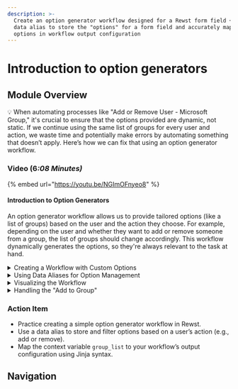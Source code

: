 ```yaml
---
description: >-
  Create an option generator workflow designed for a Rewst form field + Use a
  data alias to store the "options" for a form field and accurately map those
  options in workflow output configuration
---
```


# Introduction to option generators

## Module Overview

:bulb: When automating processes like "Add or Remove User - Microsoft Group," it's crucial to ensure that the options provided are dynamic, not static. If we continue using the same list of groups for every user and action, we waste time and potentially make errors by automating something that doesn’t apply. Here’s how we can fix that using an option generator workflow.

### Video (&#x36;_:08 Minutes)_

{% embed url="https://youtu.be/NGImOFnyeo8" %}

#### Introduction to Option Generators

An option generator workflow allows us to provide tailored options (like a list of groups) based on the user and the action they choose. For example, depending on the user and whether they want to add or remove someone from a group, the list of groups should change accordingly. This workflow dynamically generates the options, so they're always relevant to the task at hand.

<details>

<summary>Creating a Workflow with Custom Options</summary>

To implement this, follow these key steps:

1. **Determine the Options:**&#x20;

First, **decide** what options need to be displayed based on the user’s selection. For example, the list of groups should change depending on whether the action is to "add" or "remove" a user.

2. **Store the Options:**&#x20;

We will **create** a context variable to store these options. In this case, let’s call the variable `group_list`. This will allow us to easily reference the list of groups at any stage of the workflow.

3. **Map the Options in Workflow Output:**&#x20;

Finally, reference the `group_list` variable in your workflow output. This will ensure the relevant options appear in the Rewst form field.

</details>

<details>

<summary>Using Data Aliases for Option Management</summary>

The context variable `group_list` will be populated through a data alias, a concept covered in the Jinja lesson. A data alias allows you to store and manipulate the data returned by your workflow actions. In our example, it stores the list of groups—filtered dynamically based on the user and action.

</details>

<details>

<summary>Visualizing the Workflow</summary>

Before building the option generator, it’s helpful to sketch out your workflow to clarify the inputs and outputs:

* **Inputs:** The user and action determine which groups to show.
* **Outputs:** Two lists of groups:
  * One list contains the user's current groups (for removing a user).
  * One list contains groups that the user is not a member of yet (for adding the user to new groups).

In this workflow, the first action is a decision point: "add to group" or "remove from group." Each option leads to different steps, such as retrieving the user's current groups or generating a list of groups they can join.

</details>

<details>

<summary>Handling the "Add to Group"</summary>

For the "add" action, we need to **create** a new list by subtracting the user's current groups from the total list of groups. To do this, you can use list comprehension within the Jinja code for your data alias, `group_list`.

In both cases (add or remove), we end up with the context variable `group_list` that stores the relevant groups for that user. This is then mapped to the Rewst form field using the variable `{{ CTX.group_list }}` in the workflow output configuration.

</details>

### Action Item

* Practice creating a simple option generator workflow in Rewst.
* Use a data alias to store and filter options based on a user’s action (e.g., add or remove).
* Map the context variable `group_list` to your workflow’s output configuration using Jinja syntax.



## Navigation
